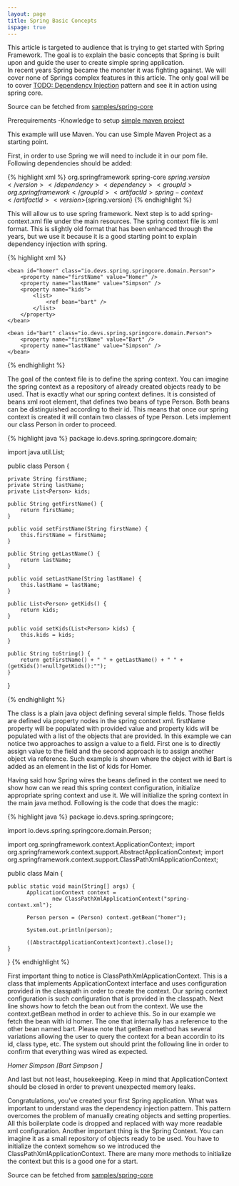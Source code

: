 ```yaml
---
layout: page
title: Spring Basic Concepts
ispage: true
---
```


This article is targeted to audience that is trying to get started with Spring Framework. The goal is to explain the basic concepts that Spring is built upon and guide the user to create simple spring application.  
In recent years Spring became the monster it was fighting against. We will cover none of Springs complex features in this article. The only goal will be to cover [TODO: Dependency Injection](todo) pattern and see it in action using spring core.

Source can be fetched from [samples/spring-core](https://github.com/devsio/samples/tree/master/spring-core)

Prerequirements 
-Knowledge to setup [simple maven project](maven-helloworld)


This example will use Maven. You can use Simple Maven Project as a starting point. 

First, in order to use Spring we will need to include it in our pom file. 
Following dependencies should be added:

{% highlight xml %}
		<dependency>
			<groupId>org.springframework</groupId>
			<artifactId>spring-core</artifactId>
			<version>${spring.version}</version>
		</dependency>
		<dependency>
			<groupId>org.springframework</groupId>
			<artifactId>spring-context</artifactId>
			<version>${spring.version}</version>
		</dependency>
{% endhighlight %}

This will allow us to use spring framework. 
Next step is to add spring-context.xml file under the main resources.
The spring context file is xml format. This is slightly old format that has been enhanced through the years, but we use it because it is a good starting point to explain dependency injection with spring.


{% highlight xml %}
<?xml version="1.0" encoding="UTF-8"?>

<beans xmlns="http://www.springframework.org/schema/beans"
	xmlns:xsi="http://www.w3.org/2001/XMLSchema-instance"
	xsi:schemaLocation="http://www.springframework.org/schema/beans
    http://www.springframework.org/schema/beans/spring-beans-3.0.xsd">

	<bean id="homer" class="io.devs.spring.springcore.domain.Person">
		<property name="firstName" value="Homer" />
		<property name="lastName" value="Simpson" />
		<property name="kids">
			<list>
				<ref bean="bart" />
			</list>
		</property>
	</bean>

	<bean id="bart" class="io.devs.spring.springcore.domain.Person">
		<property name="firstName" value="Bart" />
		<property name="lastName" value="Simpson" />
	</bean>

</beans>

{% endhighlight %}

The goal of the context file is to define the spring context. You can imagine the spring context as a repository of already created objects ready to be used.
That is exactly what our spring context defines. It is consisted of beans xml root element, that defines two beans of type Person. Both beans can be distinguished according to their id. This means that once our spring context is created it will contain two classes of type Person. 
Lets implement our class Person in order to proceed. 


{% highlight java %}
package io.devs.spring.springcore.domain;

import java.util.List;

public class Person {

	private String firstName;
	private String lastName;
	private List<Person> kids;

	public String getFirstName() {
		return firstName;
	}

	public void setFirstName(String firstName) {
		this.firstName = firstName;
	}

	public String getLastName() {
		return lastName;
	}

	public void setLastName(String lastName) {
		this.lastName = lastName;
	}

	public List<Person> getKids() {
		return kids;
	}

	public void setKids(List<Person> kids) {
		this.kids = kids;
	}

	public String toString() {
		return getFirstName() + " " + getLastName() + " " + (getKids()!=null?getKids():"");
	}
}

{% endhighlight %}

The class is a plain java object defining several simple fields. Those fields are defined via property nodes in the spring context xml.
firstName property will be populated with provided value and property kids will be populated with a list of the objects that are provided. 
In this example we can notice two approaches to assign a value to a field. First one is to directly assign value to the field and the second approach is to assign another object via reference. Such example is shown where the object with id Bart is added as an element in the list of kids for Homer.

Having said how Spring wires the beans defined in the context we need to show how can we read this spring context configuration, initialize appropriate spring context and use it.
We will initialize the spring context in the main java method. Following is the code that does the magic:

{% highlight java %}
package io.devs.spring.springcore;

import io.devs.spring.springcore.domain.Person;

import org.springframework.context.ApplicationContext;
import org.springframework.context.support.AbstractApplicationContext;
import org.springframework.context.support.ClassPathXmlApplicationContext;

public class Main {

	public static void main(String[] args) {
	      ApplicationContext context = 
	              new ClassPathXmlApplicationContext("spring-context.xml");
	      
	      Person person = (Person) context.getBean("homer");

	      System.out.println(person);
	      
	      ((AbstractApplicationContext)context).close();
	}

}
{% endhighlight %}

First important thing to notice is ClassPathXmlApplicationContext. This is a class that implements ApplicationContext interface and uses configuration provided in the classpath in order to create the context. Our spring context configuration is such configuration that is provided in the classpath. 
Next line shows how to fetch the bean out from the context. We use the context.getBean method in order to achieve this. 
So in our example we fetch the bean with id homer. The one that internally has a reference to the other bean named bart.
Please note that getBean method has several variations allowing the user to query the context for a bean accordin to its id, class type, etc. 
The system out should print the following line in order to confirm that everything was wired as expected.

*Homer Simpson [Bart Simpson ]*


And last but not least, housekeeping. Keep in mind that ApplicationContext should be closed in order to prevent unexpected memory leaks. 

Congratulations, you've created your first Spring application. What was important to understand was the dependency injection pattern. 
This pattern overcomes the problem of manually creating objects and setting properties. All this boilerplate code is dropped and replaced with way more readable xml configuration. Another important thing is the Spring Context. You can imagine it as a small repository of objects ready to be used. 
You have to initialize the context somehow so we introduced the ClassPathXmlApplicationContext. There are many more methods to initialize the context but this is a good one for a start.


Source can be fetched from [samples/spring-core](https://github.com/devsio/samples/tree/master/spring-core)
